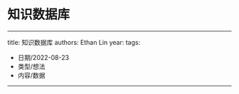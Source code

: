 # 知识数据库


---
title: 知识数据库
authors: Ethan Lin
year:
tags:
  - 日期/2022-08-23 
  - 类型/想法 
  - 内容/数据 
---




